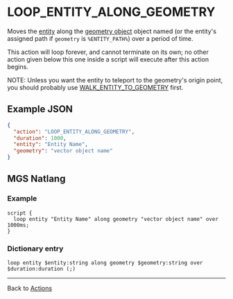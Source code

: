 # LOOP_ENTITY_ALONG_GEOMETRY

Moves the [entity](../entities) along the [geometry object](../maps/vector_objects) object named (or the entity's assigned path if `geometry` is `%ENTITY_PATH%`) over a period of time.

This action will loop forever, and cannot terminate on its own; no other action given below this one inside a script will execute after this action begins.

NOTE: Unless you want the entity to teleport to the geometry's origin point, you should probably use [WALK_ENTITY_TO_GEOMETRY](../actions/WALK_ENTITY_TO_GEOMETRY) first.

## Example JSON

```json
{
  "action": "LOOP_ENTITY_ALONG_GEOMETRY",
  "duration": 1000,
  "entity": "Entity Name",
  "geometry": "vector object name"
}
```

## MGS Natlang

### Example

```mgs
script {
  loop entity "Entity Name" along geometry "vector object name" over 1000ms;
}
```

### Dictionary entry

```
loop entity $entity:string along geometry $geometry:string over $duration:duration (;)
```

---

Back to [Actions](../actions)

